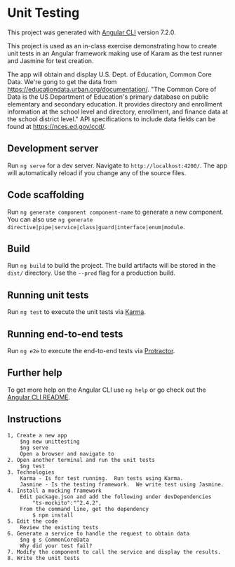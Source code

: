 # Unit Testing

This project was generated with [Angular CLI](https://github.com/angular/angular-cli) version 7.2.0.

This project is used as an in-class exercise demonstrating how to create unit tests in an Angular framework making use of Karam as the test runner and Jasmine for test creation.

The app will obtain and display U.S. Dept. of Education, Common Core Data.  We're gong to get the data from https://educationdata.urban.org/documentation/.  "The Common Core of Data is the US Department of Education's primary database on public elementary and secondary education. It provides directory and enrollment information at the school level and directory, enrollment, and finance data at the school district level."  API specifications to include data fields can be found at https://nces.ed.gov/ccd/.

## Development server

Run `ng serve` for a dev server. Navigate to `http://localhost:4200/`. The app will automatically reload if you change any of the source files.

## Code scaffolding

Run `ng generate component component-name` to generate a new component. You can also use `ng generate directive|pipe|service|class|guard|interface|enum|module`.

## Build

Run `ng build` to build the project. The build artifacts will be stored in the `dist/` directory. Use the `--prod` flag for a production build.

## Running unit tests

Run `ng test` to execute the unit tests via [Karma](https://karma-runner.github.io).

## Running end-to-end tests

Run `ng e2e` to execute the end-to-end tests via [Protractor](http://www.protractortest.org/).

## Further help

To get more help on the Angular CLI use `ng help` or go check out the [Angular CLI README](https://github.com/angular/angular-cli/blob/master/README.md).

## Instructions

	1, Create a new app
	    $ng new unittesting
	    $ng serve
	    Open a browser and navigate to 
	2. Open another terminal and run the unit tests
	    $ng test
	3. Technologies
	    Karma - Is for test running.  Run tests using Karma.
	    Jasmine - Is the testing framework.  We write test using Jasmine.
	4. Install a mocking framework
	    Edit package.json and add the following under devDependencies
			"ts-mockito":"^2.4.2",
	    From the command line, get the dependency
			$ npm install
	5. Edit the code
		Review the existing tests
	6. Generate a service to handle the request to obtain data
		$ng g s CommonCoreData
		Why did your test fail?
	7. Modify the component to call the service and display the results.
	8. Write the unit tests
